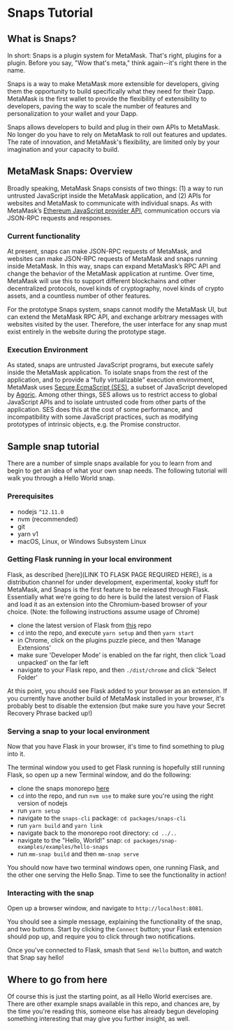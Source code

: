 # Snaps Tutorial

## What is Snaps?

In short: Snaps is a plugin system for MetaMask. That's right, plugins for a plugin. Before you say, "Wow that's meta," think again--it's right there in the name.

Snaps is a way to make MetaMask more extensible for developers, giving them the opportunity to build specifically what they need for their Dapp. MetaMask is the first wallet to provide the flexibility of extensibility to developers, paving the way to scale the number of features and personalization to your wallet and your Dapp.

Snaps allows developers to build and plug in their own APIs to MetaMask. No longer do you have to rely on MetaMask to roll out features and updates. The rate of innovation, and MetaMask's flexibility, are limited only by your imagination and your capacity to build. 

## MetaMask Snaps: Overview

Broadly speaking, MetaMask Snaps consists of two things: (1) a way to run untrusted JavaScript inside the MetaMask application, and (2) APIs for websites and MetaMask to communicate with individual snaps. As with MetaMask’s [Ethereum JavaScript provider API](https://docs.metamask.io/guide/ethereum-provider.html), communication occurs via JSON-RPC requests and responses.

### Current functionality

At present, snaps can make JSON-RPC requests of MetaMask, and websites can make JSON-RPC requests of MetaMask and snaps running inside MetaMask. In this way, snaps can expand MetaMask’s RPC API and change the behavior of the MetaMask application at runtime. Over time, MetaMask will use this to support different blockchains and other decentralized protocols, novel kinds of cryptography, novel kinds of crypto assets, and a countless number of other features.

For the prototype Snaps system, snaps cannot modify the MetaMask UI, but can extend the MetaMask RPC API, and exchange arbitrary messages with websites visited by the user. Therefore, the user interface for any snap must exist entirely in the website during the prototype stage.

### Execution Environment

As stated, snaps are untrusted JavaScript programs, but execute safely inside the MetaMask application. To isolate snaps from the rest of the application, and to provide a “fully virtualizable” execution environment, MetaMask uses [Secure EcmaScript (SES)](https://github.com/endojs/endo/tree/master/packages/ses), a subset of JavaScript developed by [Agoric](https://agoric.com/). Among other things, SES allows us to restrict access to global JavaScript APIs and to isolate untrusted code from other parts of the application. SES does this at the cost of some performance, and incompatibility with some JavaScript practices, such as modifying prototypes of intrinsic objects, e.g. the Promise constructor.

## Sample snap tutorial

There are a number of simple snaps available for you to learn from and begin to get an idea of what your own snap needs. The following tutorial will walk you through a Hello World snap.

### Prerequisites

* nodejs `^12.11.0`
* nvm (recommended)
* git
* yarn v1
* macOS, Linux, or Windows Subsystem Linux
  
### Getting Flask running in your local environment

Flask, as described [here](LINK TO FLASK PAGE REQUIRED HERE), is a distribution channel for under development, experimental, kooky stuff for MetaMask, and Snaps is the first feature to be released through Flask. Essentially what we're going to do here is build the latest version of Flask and load it as an extension into the Chromium-based browser of your choice. (Note: the following instructions assume usage of Chrome)

* clone the latest version of Flask from [this](https://github.com/MetaMask/metamask-extension/tree/snaps) repo
* `cd` into the repo, and execute `yarn setup` and then `yarn start`
* in Chrome, click on the plugins puzzle piece, and then 'Manage Extensions'
* make sure 'Developer Mode' is enabled on the far right, then click 'Load unpacked' on the far left
* navigate to your Flask repo, and then `./dist/chrome` and click 'Select Folder'
  
At this point, you should see Flask added to your browser as an extension. If you currently have another build of MetaMask installed in your browser, it's probably best to disable the extension (but make sure you have your Secret Recovery Phrase backed up!)

### Serving a snap to your local environment

Now that you have Flask in your browser, it's time to find something to plug into it.

The terminal window you used to get Flask running is hopefully still running Flask, so open up a new Terminal window, and do the following:

* clone the snaps monorepo [here](https://github.com/MetaMask/snaps-skunkworks)
* `cd` into the repo, and run `nvm use` to make sure you're using the right version of nodejs
* run `yarn setup`
* navigate to the `snaps-cli` package: `cd packages/snaps-cli`
* run `yarn build` and `yarn link`
* navigate back to the monorepo root directory: `cd ../..`
* navigate to the "Hello, World!" snap: `cd packages/snap-examples/examples/hello-snaps`
* run `mm-snap build` and then `mm-snap serve`

You should now have two terminal windows open, one running Flask, and the other one serving the Hello Snap. Time to see the functionality in action!

### Interacting with the snap

Open up a browser window, and navigate to `http://localhost:8081`.

You should see a simple message, explaining the functionality of the snap, and two buttons. Start by clicking the `Connect` button; your Flask extension should pop up, and require you to click through two notifications.

Once you've connected to Flask, smash that `Send Hello` button, and watch that Snap say hello!

## Where to go from here

Of course this is just the starting point, as all Hello World exercises are. There are other example snaps available in this repo, and chances are, by the time you're reading this, someone else has already begun developing something interesting that may give you further insight, as well.
